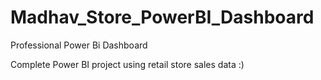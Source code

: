 # Madhav_Store_PowerBI_Dashboard
Professional Power Bi Dashboard

Complete Power BI project using retail store sales data :)
